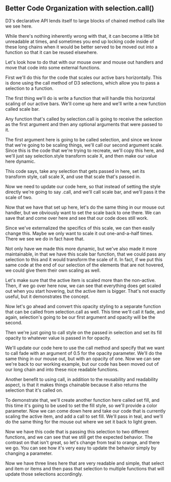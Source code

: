 ## Better Code Organization with selection.call()

D3's declarative API lends itself to large blocks of chained method calls like we see here.

While there's nothing inherently wrong with that, it can become a little bit unreadable at times, and sometimes you end up locking code inside of these long chains when it would be better served to be moved out into a function so that it can be reused elsewhere.

Let's look how to do that with our mouse over and mouse out handlers and move that code into some external functions.

First we'll do this for the code that scales our active bars horizontally. This is done using the call method of D3 selections, which allow you to pass a selection to a function.

The first thing we'll do is write a function that will handle this horizontal scaling of our active bars. We'll come up here and we'll write a new function called scale bar.

Any function that's called by selection.call is going to receive the selection as the first argument and then any optional arguments that were passed to it.

The first argument here is going to be called selection, and since we know that we're going to be scaling things, we'll call our second argument scale. Since this is the code that we're trying to recreate, we'll copy this here, and we'll just say selection.style transform scale X, and then make our value here dynamic.

This code says, take any selection that gets passed in here, set its transform style, call scale X, and use that scale that's passed in.

Now we need to update our code here, so that instead of setting the style directly we're going to say .call, and we'll call scale bar, and we'll pass it the scale of two.

Now that we have that set up here, let's do the same thing in our mouse out handler, but we obviously want to set the scale back to one there. We can save that and come over here and see that our code does still work.

Since we've externalized the specifics of this scale, we can then easily change this. Maybe we only want to scale it out one-and-a-half times. There we see we do in fact have that.

Not only have we made this more dynamic, but we've also made it more maintainable, in that we have this scale bar function, that we could pass any selection to this and it would transform the scale of it. In fact, if we put this same code at the end of our selection of the elements that are not hovered, we could give them their own scaling as well.

Let's make sure that the active item is scaled more than the non-active. Then, if we go over here now, we can see that everything does get scaled out when you start hovering, but the active item is bigger. That's not exactly useful, but it demonstrates the concept.

Now let's go ahead and convert this opacity styling to a separate function that can be called from selection.call as well. This time we'll call it fade, and again, selection's going to be our first argument and opacity will be the second.

Then we're just going to call style on the passed in selection and set its fill opacity to whatever value is passed in for opacity.

We'll update our code here to use the call method and specify that we want to call fade with an argument of 0.5 for the opacity parameter. We'll do the same thing in our mouse out, but with an opacity of one. Now we can see we're back to our working example, but our code has been moved out of our long chain and into these nice readable functions.

Another benefit to using call, in addition to the reusability and readability aspect, is that it makes things chainable because it also returns the selection that it's called on.

To demonstrate that, we'll create another function here called set fill, and this time it's going to be used to set the fill style, so we'll provide a color parameter. Now we can come down here and take our code that is currently scaling the active item, and add a call to set fill. We'll pass in teal, and we'll do the same thing for the mouse out where we set it back to light green.

Now we have this code that is passing this selection to two different functions, and we can see that we still get the expected behavior. The contrast on that isn't great, so let's change from teal to orange, and there we go. You can see how it's very easy to update the behavior simply by changing a parameter.

Now we have three lines here that are very readable and simple, that select and item or items and then pass that selection to multiple functions that will update those selections accordingly.

